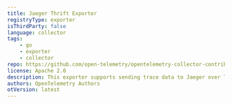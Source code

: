 ```yaml
---
title: Jaeger Thrift Exporter
registryType: exporter
isThirdParty: false
language: collector
tags:
    - go
    - exporter
    - collector
repo: https://github.com/open-telemetry/opentelemetry-collector-contrib/tree/main/exporter/jaegerthrifthttpexporter
license: Apache 2.0
description: This exporter supports sending trace data to Jaeger over Thrift HTTP.
authors: OpenTelemetry Authors
otVersion: latest
---
```

